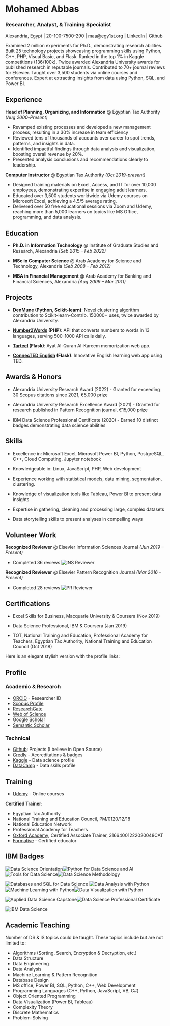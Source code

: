 # Mohamed Abbas

### Researcher, Analyst, & Training Specialist

Alexandria, Egypt | 20-100-7500-290 | maa@egy1st.org | [LinkedIn](https://www.linkedin.com/in/mohabbas) |  [Github](https://github.com/egy1st)

Examined 2 million experiments for Ph.D., demonstrating research abilities. Built 25 technology projects showcasing programming skills using Python, C++, PHP, Visual Basic, and Flask. Ranked in the top 1% in Kaggle competitions (136/100k). Twice awarded Alexandria University awards for published research in reputable journals. Contributed to 70+ journal reviews for Elsevier. Taught over 3,500 students via online courses and conferences. Expert at extracting insights from data using Python, SQL, and Power BI.

## Experience

**Head of Planning, Organizing, and Information** @ Egyptian Tax Authority _(Aug 2000–Present)_

- Revamped existing processes and developed a new management process, resulting in a 30% increase in team efficiency
- Reviewed tens of thousands of accounts over career to spot trends, patterns, and insights in data. 
- Identified impactful findings through data analysis and visualization, boosting overall revenue by 20%.
- Presented analysis conclusions and recommendations clearly to leadership.

**Computer Instructor** @ Egyptian Tax Authority _(Oct 2019-present)_

- Designed training materials on Excel, Access, and IT for over 10,000 employees, demonstrating expertise in engaging adult learners.
- Educated over 3,500 students worldwide via Udemy courses on Microsoft Excel, achieving a 4.5/5 average rating.
- Delivered over 50 free educational sessions via Zoom and Udemy, reaching more than 5,000 learners on topics like MS Office, programming, and data analysis.

## Education

- **Ph.D. in Information Technology** @ Institute of Graduate Studies and Research, Alexandria
   _(Seb 2015 – Feb 2022)_

- **MSc in Computer Science** @ Arab Academy for Science and Technology, Alexandria 
  _(Seb 2008 – Feb 2012)_ 

- **MBA in Financial Management** @ Arab Academy for Banking and Financial Sciences, Alexandria
   _(Aug 2009 – Mar 2011)_

## Projects

- **[DenMune](https://github.com/scikit-learn-contrib/denmune-clustering-algorithm) (Python, Scikit-learn)**: Novel clustering algorithm contribution to Scikit-learn-Contrib. 150000+ uses, twice awarded by Alexandria University.

- **[Number2Words](https://rapidapi.com/egy1st/api/number2words4) (PHP)**: API that converts numbers to words in 13 languages, serving 500-1000 API calls daily.

- **[Tarteel](http://tarteel.net) (Flask)**: Ayat Al-Quran Al-Kareem memorization web app.

- **[ConnecTED English](https://github.com/egy1st/connected-english) (Flask)**: Innovative English learning web app using TED.

## Awards & Honors

- Alexandria University Research Award (2022) - Granted for exceeding 30 Scopus citations since 2021, €5,000 prize

- Alexandria University Research Excellence Award (2021) - Granted for research published in Pattern Recognition journal, €15,000 prize 

- IBM Data Science Professional Certificate (2020) - Earned 10 distinct badges demonstrating data science abilities

## Skills

- Excellence in: Microsoft Excel, Microsoft Power BI, Python, PostgreSQL, C++, Cloud Computing, Jupyter notebook

- Knowledgeable in: Linux, JavaScript, PHP, Web development

- Experience working with statistical models, data mining, segmentation, clustering.

- Knowledge of visualization tools like Tableau, Power BI to present data insights

- Expertise in gathering, cleaning and processing large, complex datasets

- Data storytelling skills to present analyses in compelling ways

## Volunteer Work

**Recognized Reviewer** @ Elsevier Information Sciences Journal _(Jun 2019 – Present)_ 

- Completed 36 reviews
![INS Reviewer](https://raw.githubusercontent.com/egy1st/images/02d536bdd1c176cb49e1a7e1dad3c8025ef42315/certificates/Certificate_INS.jpg)

**Recognized Reviewer** @ Elsevier Pattern Recognition Journal _(Mar 2016 – Present)_

- Completed 28 reviews
![PR Reviewer](https://raw.githubusercontent.com/egy1st/images/02d536bdd1c176cb49e1a7e1dad3c8025ef42315/certificates/Certificate_PR.jpg)

## Certifications

- Excel Skills for Business, Macquarie University & Coursera (Nov 2019) 

- Data Science Professional, IBM & Coursera (Jan 2019)

- TOT, National Training and Education, Professional Academy for Teachers, Egyptian Tax Authority, National Training and Education Council (Oct 2018)

Here is an elegant stylish version with the profile links:

## Profile

### Academic & Research

- [ORCID](https://orcid.org/0000-0003-0197-4299) - Researcher ID
- [Scopus Profile](https://www.scopus.com/authid/detail.uri?authorId=36871691600)
- [ResearchGate](https://www.researchgate.net/profile/Mohamed-Abbas-20) 
- [Web of Science](https://www.webofscience.com/wos/author/record/2054400) 
- [Google Scholar](https://scholar.google.com/citations?user=b0ld6nwAAAAJ)
- [Semantic Scholar](https://www.semanticscholar.org/author/Mohamed-Ali-Abbas/2057813530) 

### Technical

- [Github]( https://github.com/egy1st): Projects (I believe in Open Source)
- [Credly](https://www.credly.com/users/mohamed-abbas.1f43f901/badges) - Accreditations & badges 
- [Kaggle](https://www.kaggle.com/egyfirst) - Data science profile
- [DataCamp](https://www.datacamp.com/profile/egy1st) - Data skills profile

  
## Training 

- [Udemy](https://www.udemy.com/user/mohammad-ali-abbas/) - Online courses

**Certified Trainer:**

- Egyptian Tax Authority
- National Training and Education Council, PM/0120/12/18
- National Education Network
- Professional Academy for Teachers
- [Oxford Academy](https://oxfordjo.com/members/egy1st/accreditation), Certified Associate Trainer, 31664001222020048CAT
- [Formative](https://www.credential.net/faa22891-ae26-4111-ada4-72873d8ad4c4) - Certified educator 

  

## IBM Badges

![Data Science Orientation](https://images.credly.com/size/110x110/images/5fc2d535-e716-46c4-881a-f4822b8da0e5/Cognitive_Class_-_What_is_Data_Science.png)![Python for Data Science and AI](https://images.credly.com/size/110x110/images/0571ab1d-f43b-43d9-9c68-8ebd0ebd61b7/Python_for_Data_Sci_and_AI_Foundational.png)![Tools for Data Science](https://images.credly.com/size/110x110/images/60cf69ce-6129-425d-9a42-7732fa07da1e/Tools_for_Data_Science_Foundational.png)![Data Science Methodology](https://images.credly.com/size/110x110/images/46defa53-a922-47bd-94ea-b43488f5cd8a/Data_Science_Methodology_Foundational.png)

![Databases and SQL for Data Science](https://images.credly.com/size/110x110/images/594e0ab7-c864-4d9a-9987-3a903ec3f06a/Cognitive_Class_-_DB_and_SQL_for_Data_Sci.png) ![Data Analysis with Python](https://images.credly.com/size/110x110/images/fa39f4f0-174a-4886-b821-6a37d42b8b3a/Cognitive_Class_-_Data_Analysis_w_Python.png)![Machine Learning with Python](https://images.credly.com/size/110x110/images/5ae9bf9e-da6e-4cec-82eb-d2b4cfea9751/Machine_Learning_with_Python.png)![Data Visualization with Python](https://images.credly.com/size/110x110/images/76326afb-199d-4250-a74f-01bc86dda118/Cognitive_Class_-_Data_Visual_w_Python.png)

![Applied Data Science Capstone](https://images.credly.com/size/110x110/images/60f2e1e1-1b74-4dc0-a24b-cd08b460c12d/Applied_Data_Science_Capstone.png)![Data Science Professional Certificate](https://images.credly.com/size/110x110/images/28944969-813a-43b9-944f-7910111ce764/Professional_Certificate_-_Data_Science.png) 

![IBM Data Science](https://github.com/egy1st/images/blob/main/certificates/ibm_certificate_coursera.jpg?raw=true)

## Academic Teaching
Number of DS & IS topics could be taught. These topics include but are not
limited to:

- Algorithms (Sorting, Search, Encryption & Decryption, etc.)
- Data Structure
- Data Engineering
- Data Analysis
- Machine Learning & Pattern Recognition
- Database Design
- MS office, Power BI, SQL, Python, C++, Web Development
- Programming Languages (C++, Python, JavaScript, VB, C#)
- Object Oriented Programming
- Data Visualization (Power BI, Tableau)
- Complexity Theory
- Discrete Mathematics
- Problem-Solving

